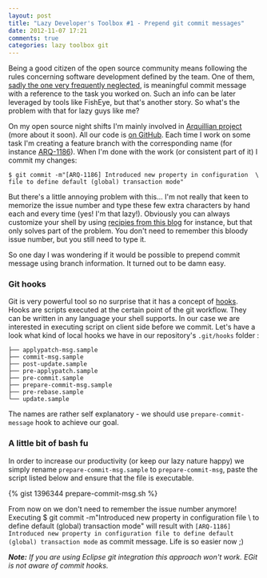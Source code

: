 ```yaml
---
layout: post
title: "Lazy Developer's Toolbox #1 - Prepend git commit messages"
date: 2012-11-07 17:21
comments: true
categories: lazy toolbox git
---
```


Being a good citizen of the open source community means following the rules concerning software development defined by the team. One of them, [sadly the one very frequently neglected](http://www.commitlogsfromlastnight.com/), is meaningful commit message with a reference to the task you worked on. Such an info can be later leveraged by tools like FishEye, but that's another story. So what's the problem with that for lazy guys like me?

<!-- More -->

On my open source night shifts I'm mainly involved in [Arquillian project](http://arquillian.org) (more about it soon). All our code is [on GitHub](http://github.com/arquillian). Each time I work on some task I'm creating a feature branch with the corresponding name (for instance [ARQ-1186](https://issues.jboss.org/browse/ARQ-1186)). When I'm done with the work (or consistent part of it) I commit my changes:

	$ git commit -m"[ARQ-1186] Introduced new property in configuration  \
	file to define default (global) transaction mode"

But there's a little annoying problem with this... I'm not really that keen to memorize the issue number and type these few extra characters by hand each and every time (yes! I'm that lazy!). Obviously you can always customize your shell by using [recipies from this blog](http://www.japko.net/blog/lang/en/2012/05/29/pimp-my-git/) for instance, but that only solves part of the problem. You don't need to remember this bloody issue number, but you still need to type it.

So one day I was wondering if it would be possible to prepend commit message using branch information. It turned out to be damn easy.

### Git hooks

Git is very powerful tool so no surprise that it has a concept of [hooks](http://git-scm.com/book/en/Customizing-Git-Git-Hooks). Hooks are scripts executed at the certain point of the git workflow. They can be written in any language your shell supports. In our case we are interested in executing script on client side before we commit. Let's have a look what kind of local hooks we have in our repository's `.git/hooks` folder :

	├── applypatch-msg.sample
	├── commit-msg.sample
	├── post-update.sample
	├── pre-applypatch.sample
	├── pre-commit.sample
	├── prepare-commit-msg.sample
	├── pre-rebase.sample
	└── update.sample

The names are rather self explanatory - we should use `prepare-commit-message` hook to achieve our goal. 

### A little bit of bash fu

In order to increase our productivity (or keep our lazy nature happy) we simply rename `prepare-commit-msg.sample` to `prepare-commit-msg`, paste the script listed below and ensure that the file is executable.

{% gist 1396344 prepare-commit-msg.sh %}

From now on we don't need to remember the issue number anymore! Executing 
	$ git commit -m"Introduced new property in configuration file \ 
	to define default (global) transaction mode" 
will result with `[ARQ-1186] Introduced new property in configuration file to define default (global) transaction mode` as commit message. Life is so easier now ;)

_**Note:** If you are using Eclipse git integration this approach won't work. EGit is not aware of commit hooks._
